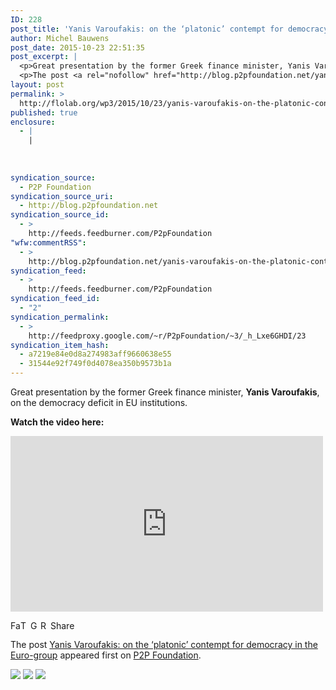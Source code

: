 ```yaml
---
ID: 228
post_title: 'Yanis Varoufakis: on the ‘platonic’ contempt for democracy in the Euro-group'
author: Michel Bauwens
post_date: 2015-10-23 22:51:35
post_excerpt: |
  <p>Great presentation by the former Greek finance minister, Yanis Varoufakis, on the democracy deficit in EU institutions. Watch the video here:</p>
  <p>The post <a rel="nofollow" href="http://blog.p2pfoundation.net/yanis-varoufakis-on-the-platonic-contempt-for-democracy-in-the-euro-group/2015/10/23">Yanis Varoufakis: on the &lsquo;platonic&rsquo; contempt for democracy in the Euro-group</a> appeared first on <a rel="nofollow" href="http://blog.p2pfoundation.net/">P2P Foundation</a>.</p>
layout: post
permalink: >
  http://flolab.org/wp3/2015/10/23/yanis-varoufakis-on-the-platonic-contempt-for-democracy-in-the-euro-group/
published: true
enclosure:
  - |
    |
        
        
        
syndication_source:
  - P2P Foundation
syndication_source_uri:
  - http://blog.p2pfoundation.net
syndication_source_id:
  - >
    http://feeds.feedburner.com/P2pFoundation
"wfw:commentRSS":
  - >
    http://blog.p2pfoundation.net/yanis-varoufakis-on-the-platonic-contempt-for-democracy-in-the-euro-group/2015/10/23/feed
syndication_feed:
  - >
    http://feeds.feedburner.com/P2pFoundation
syndication_feed_id:
  - "2"
syndication_permalink:
  - >
    http://feedproxy.google.com/~r/P2pFoundation/~3/_h_Lxe6GHDI/23
syndication_item_hash:
  - a7219e84e0d8a274983aff9660638e55
  - 31544e92f749f0d4078ea350b9573b1a
---
```

<p>Great presentation by the former Greek finance minister, <strong>Yanis Varoufakis</strong>, on the democracy deficit in EU institutions.</p>
<p><strong>Watch the video here:</strong></p>
<p><iframe width="500" height="281" src="https://www.youtube.com/embed/fQNN9U65-HI?feature=oembed" frameborder="0" allowfullscreen></iframe></p>
<p><a class="a2a_button_facebook" href="http://www.addtoany.com/add_to/facebook?linkurl=http%3A%2F%2Fblog.p2pfoundation.net%2Fyanis-varoufakis-on-the-platonic-contempt-for-democracy-in-the-euro-group%2F2015%2F10%2F23&amp;linkname=Yanis%20Varoufakis%3A%20on%20the%20%E2%80%98platonic%E2%80%99%20contempt%20for%20democracy%20in%20the%20Euro-group" title="Facebook" rel="nofollow" ><img src="http://blog.p2pfoundation.net/wp-content/plugins/add-to-any/icons/facebook.png" width="16" height="16" alt="Facebook"/></a><a class="a2a_button_twitter" href="http://www.addtoany.com/add_to/twitter?linkurl=http%3A%2F%2Fblog.p2pfoundation.net%2Fyanis-varoufakis-on-the-platonic-contempt-for-democracy-in-the-euro-group%2F2015%2F10%2F23&amp;linkname=Yanis%20Varoufakis%3A%20on%20the%20%E2%80%98platonic%E2%80%99%20contempt%20for%20democracy%20in%20the%20Euro-group" title="Twitter" rel="nofollow" ><img src="http://blog.p2pfoundation.net/wp-content/plugins/add-to-any/icons/twitter.png" width="16" height="16" alt="Twitter"/></a><a class="a2a_button_google_plus" href="http://www.addtoany.com/add_to/google_plus?linkurl=http%3A%2F%2Fblog.p2pfoundation.net%2Fyanis-varoufakis-on-the-platonic-contempt-for-democracy-in-the-euro-group%2F2015%2F10%2F23&amp;linkname=Yanis%20Varoufakis%3A%20on%20the%20%E2%80%98platonic%E2%80%99%20contempt%20for%20democracy%20in%20the%20Euro-group" title="Google+" rel="nofollow" ><img src="http://blog.p2pfoundation.net/wp-content/plugins/add-to-any/icons/google_plus.png" width="16" height="16" alt="Google+"/></a><a class="a2a_button_reddit" href="http://www.addtoany.com/add_to/reddit?linkurl=http%3A%2F%2Fblog.p2pfoundation.net%2Fyanis-varoufakis-on-the-platonic-contempt-for-democracy-in-the-euro-group%2F2015%2F10%2F23&amp;linkname=Yanis%20Varoufakis%3A%20on%20the%20%E2%80%98platonic%E2%80%99%20contempt%20for%20democracy%20in%20the%20Euro-group" title="Reddit" rel="nofollow" ><img src="http://blog.p2pfoundation.net/wp-content/plugins/add-to-any/icons/reddit.png" width="16" height="16" alt="Reddit"/></a><a class="a2a_dd a2a_target addtoany_share_save" href="https://www.addtoany.com/share_save#url=http%3A%2F%2Fblog.p2pfoundation.net%2Fyanis-varoufakis-on-the-platonic-contempt-for-democracy-in-the-euro-group%2F2015%2F10%2F23&amp;title=Yanis%20Varoufakis%3A%20on%20the%20%E2%80%98platonic%E2%80%99%20contempt%20for%20democracy%20in%20the%20Euro-group" id="wpa2a_12"><img src="http://blog.p2pfoundation.net/wp-content/plugins/add-to-any/share_save_120_16.png" width="120" height="16" alt="Share"/></a></p><p>The post <a rel="nofollow" href="http://blog.p2pfoundation.net/yanis-varoufakis-on-the-platonic-contempt-for-democracy-in-the-euro-group/2015/10/23">Yanis Varoufakis: on the &#8216;platonic&#8217; contempt for democracy in the Euro-group</a> appeared first on <a rel="nofollow" href="http://blog.p2pfoundation.net/">P2P Foundation</a>.</p>
<div class="feedflare">
<a href="http://feeds.feedburner.com/~ff/P2pFoundation?a=_h_Lxe6GHDI:JUps39FD2e4:7Q72WNTAKBA"><img src="http://feeds.feedburner.com/~ff/P2pFoundation?d=7Q72WNTAKBA" border="0"></img></a> <a href="http://feeds.feedburner.com/~ff/P2pFoundation?a=_h_Lxe6GHDI:JUps39FD2e4:D7DqB2pKExk"><img src="http://feeds.feedburner.com/~ff/P2pFoundation?i=_h_Lxe6GHDI:JUps39FD2e4:D7DqB2pKExk" border="0"></img></a> <a href="http://feeds.feedburner.com/~ff/P2pFoundation?a=_h_Lxe6GHDI:JUps39FD2e4:2mJPEYqXBVI"><img src="http://feeds.feedburner.com/~ff/P2pFoundation?d=2mJPEYqXBVI" border="0"></img></a>
</div><img src="http://feeds.feedburner.com/~r/P2pFoundation/~4/_h_Lxe6GHDI" height="1" width="1" alt=""/>